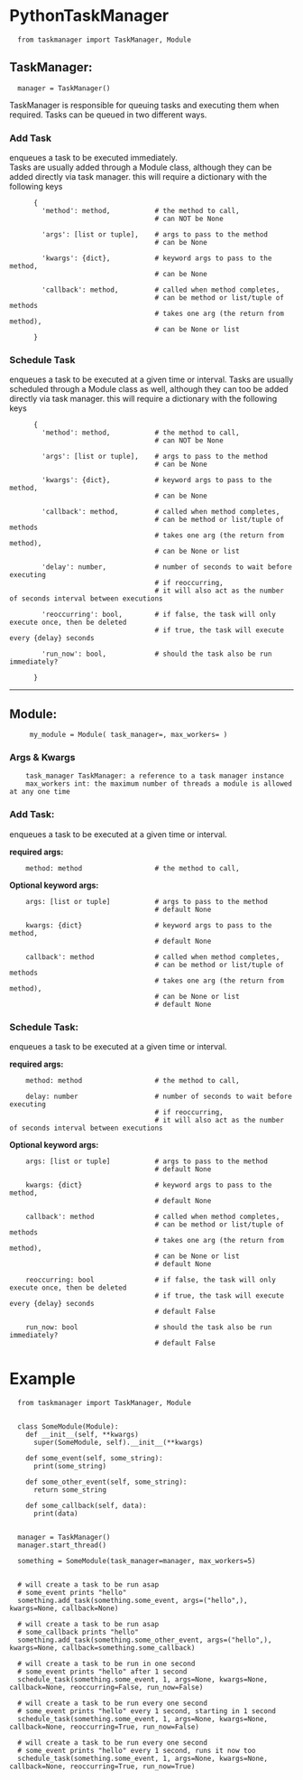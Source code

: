 # PythonTaskManager

      from taskmanager import TaskManager, Module

## TaskManager:
      
      manager = TaskManager()
      
  TaskManager is responsible for queuing tasks and executing them when required.
  Tasks can be queued in two different ways.
  
  ### Add Task  
  enqueues a task to be executed immediately.  
  Tasks are usually added through a Module class, although they can be added directly via task manager.
  this will require a dictionary with the following keys
  
          {
            'method': method,           # the method to call,
                                        # can NOT be None
                                    
            'args': [list or tuple],    # args to pass to the method
                                        # can be None
              
            'kwargs': {dict},           # keyword args to pass to the method,
                                        # can be None
              
            'callback': method,         # called when method completes, 
                                        # can be method or list/tuple of methods
                                        # takes one arg (the return from method),
                                        # can be None or list                                
          }
           
  
  ### Schedule Task
  enqueues a task to be executed at a given time or interval.
  Tasks are usually scheduled through a Module class as well, although they can too be added directly via task manager.
  this will require a dictionary with the following keys

          {
            'method': method,           # the method to call,
                                        # can NOT be None
                                    
            'args': [list or tuple],    # args to pass to the method
                                        # can be None
              
            'kwargs': {dict},           # keyword args to pass to the method,
                                        # can be None
              
            'callback': method,         # called when method completes, 
                                        # can be method or list/tuple of methods
                                        # takes one arg (the return from method),
                                        # can be None or list 
         
            'delay': number,            # number of seconds to wait before executing
                                        # if reoccurring,
                                        # it will also act as the number of seconds interval between executions
              
            'reoccurring': bool,        # if false, the task will only execute once, then be deleted
                                        # if true, the task will execute every {delay} seconds
                                          
            'run_now': bool,            # should the task also be run immediately?
              
          }

___

## Module:

         my_module = Module( task_manager=, max_workers= )
      
  ### Args & Kwargs
  
        task_manager TaskManager: a reference to a task manager instance
        max_workers int: the maximum number of threads a module is allowed at any one time
  
  ### Add Task:  
  
  enqueues a task to be executed at a given time or interval.
  
  __required args:__
  
        method: method                  # the method to call,
     
  
  __Optional keyword args:__ 
  
        args: [list or tuple]           # args to pass to the method
                                        # default None
              
        kwargs: {dict}                  # keyword args to pass to the method,
                                        # default None
              
        callback': method               # called when method completes,
                                        # can be method or list/tuple of methods
                                        # takes one arg (the return from method),
                                        # can be None or list
                                        # default None
  
  ### Schedule Task:

  enqueues a task to be executed at a given time or interval.

  __required args:__
  
        method: method                  # the method to call,
    
        delay: number                   # number of seconds to wait before executing
                                        # if reoccurring,
                                        # it will also act as the number of seconds interval between executions
  
  __Optional keyword args:__
  
        args: [list or tuple]           # args to pass to the method
                                        # default None
              
        kwargs: {dict}                  # keyword args to pass to the method,
                                        # default None
              
        callback': method               # called when method completes,
                                        # can be method or list/tuple of methods
                                        # takes one arg (the return from method),
                                        # can be None or list
                                        # default None
                                    
        reoccurring: bool               # if false, the task will only execute once, then be deleted
                                        # if true, the task will execute every {delay} seconds
                                        # default False
                                          
        run_now: bool                   # should the task also be run immediately?
                                        # default False

# Example

      from taskmanager import TaskManager, Module
      
      
      class SomeModule(Module):
        def __init__(self, **kwargs)
          super(SomeModule, self).__init__(**kwargs)
      
        def some_event(self, some_string):
          print(some_string)
          
        def some_other_event(self, some_string):
          return some_string
          
        def some_callback(self, data):
          print(data)
          
      
      manager = TaskManager()
      manager.start_thread()
      
      something = SomeModule(task_manager=manager, max_workers=5)
      
      
      # will create a task to be run asap
      # some_event prints "hello"
      something.add_task(something.some_event, args=("hello",), kwargs=None, callback=None)
      
      # will create a task to be run asap
      # some_callback prints "hello"
      something.add_task(something.some_other_event, args=("hello",), kwargs=None, callback=something.some_callback)
      
      # will create a task to be run in one second
      # some_event prints "hello" after 1 second
      schedule_task(something.some_event, 1, args=None, kwargs=None, callback=None, reoccurring=False, run_now=False)
      
      # will create a task to be run every one second
      # some_event prints "hello" every 1 second, starting in 1 second
      schedule_task(something.some_event, 1, args=None, kwargs=None, callback=None, reoccurring=True, run_now=False)
      
      # will create a task to be run every one second
      # some_event prints "hello" every 1 second, runs it now too
      schedule_task(something.some_event, 1, args=None, kwargs=None, callback=None, reoccurring=True, run_now=True)

